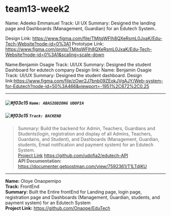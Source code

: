 # team13-week2
Name: Adeeko Emmanuel
Track: UI UX 
Summary:
  Designed the landing page and Dashboards (Management, Guardian) for an Edutech System..

Design Link: https://www.figma.com/file/TMjtqWFIh8QXeRsmL0JxaK/Edu-Tech-Website?node-id=0%3A1
Prototype Link: https://www.figma.com/proto/TMjtqWFIh8QXeRsmL0JxaK/Edu-Tech-Website?node-id=0%3A1&scaling=scale-down

Name:Benjamin Osagie
Track: UI/UX
Summary: Designed the student Dashboard for edutech company
Design link: Name: Benjamin Osagie
Track: UI/UX
Summary: Designed the student dashboard.
Design link:https://www.figma.com/file/zOwr2J7bnb09ZEokJVgAJY/Web-system-for-Edutech?node-id=50%3A466&viewport=-1951%2C672%2C0.25


***

##### ![#f03c15](https://via.placeholder.com/15/f03c15/000000?text=+) `Name: ABASIODIONG UDOFIA`
##### ![#f03c15](https://via.placeholder.com/15/f03c15/000000?text=+) `Track: BACKEND`

> Summary: Build the backend for Admin, Teachers, Guardians and Students(login, registration and display of all Admins, Teachers, Guardains, and Student), and Dashboards (Management, Guardian, students, Email notification and payment system) for an Edutech System.       
[Project Link](https://github.com/udofia2/edutech-API) https://github.com/udofia2/edutech-API              
**API Documentation:** https://documenter.getpostman.com/view/7592361/T1LTdjKU     

***


**Name:** Oloye Onaopemipo      
**Track:** FrontEnd          
**Summary:** Built the Entire frontEnd for Landing page, login page, registration page and Dashboards (Management, Guardian, students, and payment system) for an Edutech System           
**Project Link:** https://github.com/Onaope/EduTech
